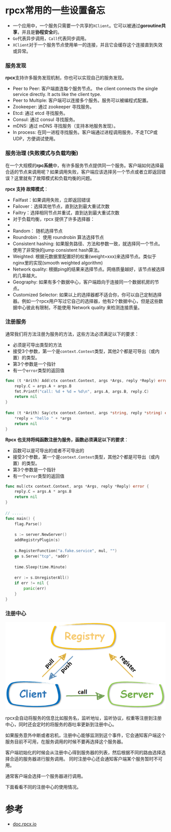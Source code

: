 # rpcx常用的一些设置备忘 


- 一个应用中，一个服务只需要一个共享的`XClient`。它可以被通过**goroutine共享**，并且是**协程安全**的。
- `Go`代表异步调用，`Call`代表同步调用。
- `XClient`对于一个服务节点使用单一的连接，并且它会缓存这个连接直到失效或异常。 

### 服务发现

**rpcx**支持许多服务发现机制，你也可以实现自己的服务发现。

- Peer to Peer: 客户端直连每个服务节点。 the client connects the single service directly. It acts like the client type.
- Peer to Multiple: 客户端可以连接多个服务。服务可以被编程式配置。
- Zookeeper: 通过 zookeeper 寻找服务。
- Etcd: 通过 etcd 寻找服务。
- Consul: 通过 consul 寻找服务。
- mDNS: 通过 mDNS 寻找服务（支持本地服务发现）。
- In process: 在同一进程寻找服务。客户端通过进程调用服务，不走TCP或UDP，方便调试使用。

### 服务治理 (失败模式与负载均衡)
在一个大规模的**rpc系统**中，有许多服务节点提供同一个服务。客户端如何选择最合适的节点来调用呢？如果调用失败，客户端应该选择另一个节点或者立即返回错误？这里就有了故障模式和负载均衡的问题。

**rpcx 支持 故障模式**：

- Failfast：如果调用失败，立即返回错误
- Failover：选择其他节点，直到达到最大重试次数
- Failtry：选择相同节点并重试，直到达到最大重试次数
- 对于负载均衡，rpcx 提供了许多选择器：
- 
- Random： 随机选择节点
- Roundrobin： 使用 roundrobin 算法选择节点
- Consistent hashing: 如果服务路径、方法和参数一致，就选择同一个节点。使用了非常快的jump consistent hash算法。
- Weighted: 根据元数据里配置好的权重(weight=xxx)来选择节点。类似于nginx里的实现(smooth weighted algorithm)
- Network quality: 根据ping的结果来选择节点。网络质量越好，该节点被选择的几率越大。
- Geography: 如果有多个数据中心，客户端趋向于连接同一个数据机房的节点。
- Customized Selector: 如果以上的选择器都不适合你，你可以自己定制选择器。例如一个rpcx用户写过它自己的选择器，他有2个数据中心，但是这些数据中心彼此有限制，不能使用 Network quality 来检测连接质量。

### 注册服务
通常我们将方法注册为服务的方法，这些方法必须满足以下的要求：

- 必须是可导出类型的方法
- 接受3个参数，第一个是`context.Context`类型，其他2个都是可导出（或内置）的类型。
- 第3个参数是一个指针
- 有一个`error`类型的返回值

```go
func (t *Arith) Add(ctx context.Context, args *Args, reply *Reply) error {
	reply.C = args.A + args.B
	fmt.Printf("call: %d + %d = %d\n", args.A, args.B, reply.C)
	return nil
}

func (t *Arith) Say(ctx context.Context, args *string, reply *string) error {
	*reply = "hello " + *args
	return nil
}
```

**Rpcx 也支持将纯函数注册为服务，函数必须满足以下的要求**：

- 函数可以是可导出的或者不可导出的
- 接受3个参数，第一个是`context.Context`类型，其他2个都是可导出（或内置）的类型。
- 第3个参数是一个指针
- 有一个`error`类型的返回值

```go
func mul(ctx context.Context, args *Args, reply *Reply) error {
	reply.C = args.A * args.B
	return nil
}

// .....
func main() {
	flag.Parse()

	s := server.NewServer()
	addRegistryPlugin(s)

	s.RegisterFunction("a.fake.service", mul, "")
	go s.Serve("tcp", *addr)

	time.Sleep(time.Minute)

	err := s.UnregisterAll()
	if err != nil {
		panic(err)
	}
}
```

### 注册中心

![](images/registry.png)

rpcx会自动将服务的信息比如服务名，监听地址，监听协议，权重等注册到注册中心，同时还会定时的将服务的吞吐率更新到注册中心。

如果服务意外中断或者宕机，注册中心能够监测到这个事件，它会通知客户端这个服务目前不可用，在服务调用的时候不要再选择这个服务器。

客户端初始化的时候会从注册中心得到服务器的列表，然后根据不同的路由选择选择合适的服务器进行服务调用。 同时注册中心还会通知客户端某个服务暂时不可用。

通常客户端会选择一个服务器进行调用。

下面看看不同的注册中心的使用情况。



# 参考

- [doc.rpcx.io](https://doc.rpcx.io/part1/client.html)
